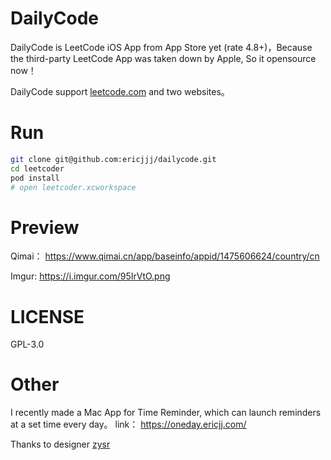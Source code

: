 # DailyCode

DailyCode is LeetCode iOS App from App Store yet (rate 4.8+)，Because the third-party LeetCode App was taken down by Apple, So it opensource now！

DailyCode support [leetcode.com](leetcode.com) and [](leetcode-cn.com ) two websites。


# Run

``` bash
git clone git@github.com:ericjjj/dailycode.git
cd leetcoder
pod install
# open leetcoder.xcworkspace
```

# Preview

Qimai： https://www.qimai.cn/app/baseinfo/appid/1475606624/country/cn

Imgur: https://i.imgur.com/95IrVtO.png


# LICENSE

GPL-3.0

# Other

I recently made a Mac App for Time Reminder, which can launch reminders at a set time every day。 link： https://oneday.ericjj.com/

Thanks to designer [zysr](https://qiqimonkey.github.io/)
